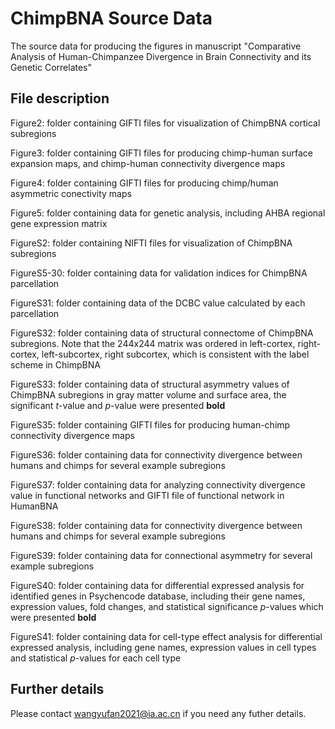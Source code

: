 # ChimpBNA Source Data

The source data for producing the figures in manuscript "Comparative Analysis of Human-Chimpanzee Divergence in Brain Connectivity and its Genetic Correlates"

## File description
Figure2: folder containing GIFTI files for visualization of ChimpBNA cortical subregions

Figure3: folder containing GIFTI files for producing chimp-human surface expansion maps, and chimp-human connectivity divergence maps

Figure4: folder containing GIFTI files for producing chimp/human asymmetric conectivity maps

Figure5: folder containing data for genetic analysis, including AHBA regional gene expression matrix

FigureS2: folder containing NIFTI files for visualization of ChimpBNA subregions

FigureS5-30: folder containing data for validation indices for ChimpBNA parcellation

FigureS31: folder containing data of the DCBC value calculated by each parcellation

FigureS32: folder containing data of structural connectome of ChimpBNA subregions. Note that the 244x244 matrix was ordered in left-cortex, right-cortex, left-subcortex, right subcortex, which is consistent with the label scheme in ChimpBNA

FigureS33: folder containing data of structural asymmetry values of ChimpBNA subregions in gray matter volume and surface area, the significant *t*-value and *p*-value were presented **bold**

FigureS35: folder containing GIFTI files for producing human-chimp connectivity divergence maps

FigureS36: folder containing data for connectivity divergence between humans and chimps for several example subregions

FigureS37: folder containing data for analyzing connectivity divergence value in functional networks and GIFTI file of functional network in HumanBNA

FigureS38: folder containing data for connectivity divergence between humans and chimps for several example subregions

FigureS39: folder containing data for connectional asymmetry for several example subregions

FigureS40: folder containing data for differential expressed analysis for identified genes in Psychencode database, including their gene names, expression values, fold changes, and statistical significance *p*-values which were presented **bold**

FigureS41: folder containing data for cell-type effect analysis for differential expressed analysis, including gene names, expression values in cell types and statistical *p*-values for each cell type

## Further details
Please contact wangyufan2021@ia.ac.cn if you need any futher details.




